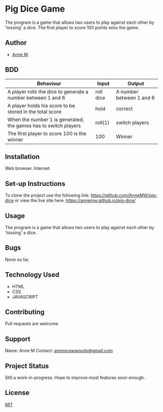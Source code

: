 # Pig Dice Game
The program is a game that allows two users to play against each other by 'tossing' a dice. The first player to score 100 points wins the game.
## Author
- [Anne M](https://github.com/AnneMW).
## BDD

| Behaviour |  Input |  Output |
------------|---------|---------|
| A player rolls the dice to generate a number between 1 and 6 | roll dice | A number between 1 and 6 |
| A player holds his score to be stored in the total score | hold | correct |
| When the number 1 is generated, the games has to switch players | roll(1) |switch players |
| The first player to score 100 is the winner| 100 | Winner |
## Installation
Web browser.
Internet.
## Set-up Instructions
To clone the project use the following link: https://github.com/AnneMW/pig-dice
or view the live site here: https://annemw.github.io/pig-dice/
## Usage
The program is a game that allows two users to play against each other by 'tossing' a dice.
## Bugs
None so far.
## Technology Used
- HTML
- CSS
- JAVASCRIPT
## Contributing
Pull requests are welcome.
## Support
Name: Anne M
Contact: annesnowwoods@gmail.com
## Project Status
Still a work-in-progress.
Hope to improve most features soon enough.
## License
[MIT](https://github.com/AnneMW/pig-dice/blob/master/LICENSE.txt)
